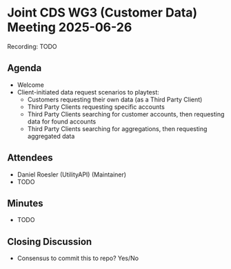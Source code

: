 # Joint CDS WG3 (Customer Data) Meeting 2025-06-26

Recording: TODO

## Agenda
* Welcome
* Client-initiated data request scenarios to playtest:
    * Customers requesting their own data (as a Third Party Client)
    * Third Party Clients requesting specific accounts
    * Third Party Clients searching for customer accounts, then requesting data for found accounts
    * Third Party Clients searching for aggregations, then requesting aggregated data

## Attendees
* Daniel Roesler (UtilityAPI) (Maintainer)
* TODO

## Minutes
* TODO

## Closing Discussion
* Consensus to commit this to repo? Yes/No

